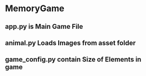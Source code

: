 # MemoryGame
## app.py is Main Game File
## animal.py Loads Images from asset folder
## game_config.py contain Size of Elements in game
